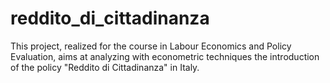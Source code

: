 # reddito_di_cittadinanza
This project, realized for the course in Labour Economics and Policy Evaluation, aims at analyzing with econometric techniques the introduction of the policy "Reddito di Cittadinanza" in Italy.
